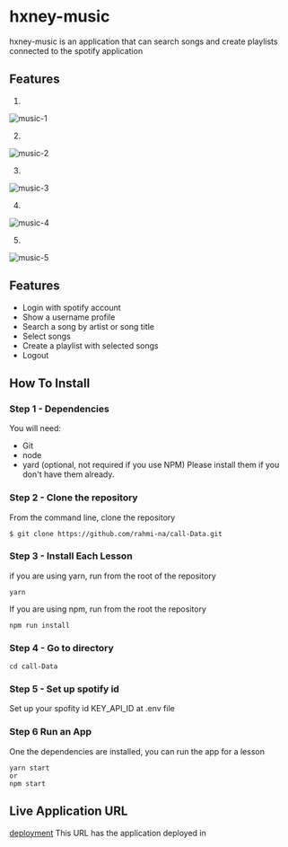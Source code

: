 # hxney-music

hxney-music is an application that can search songs and create playlists connected to the spotify application

## Features
1. 
![music-1](https://user-images.githubusercontent.com/79822759/164893452-6cbc45c1-2db6-4f8e-9cf2-f4fa55e2e209.png)

2. 
![music-2](https://user-images.githubusercontent.com/79822759/164893456-2be6eeb3-0b5c-45e2-84ef-fe776e6868cd.png)

3. 
![music-3](https://user-images.githubusercontent.com/79822759/164893458-d121d7bd-6992-47d7-9478-bb3a13e67638.png)

4.
![music-4](https://user-images.githubusercontent.com/79822759/164893463-457ce9e9-810d-44ab-b4df-8ba5c1ee4bb2.png)

5. 
![music-5](https://user-images.githubusercontent.com/79822759/164893465-182f9e65-1067-4b0d-9e97-19f77e49d22e.png)

## Features

* Login with spotify account
* Show a username profile
* Search a song by artist or song title
* Select songs
* Create a playlist with selected songs
* Logout


## How To Install

### Step 1 - Dependencies

You will need:
* Git
* node
* yard (optional, not required if you use NPM)
Please install them if you don't have them already.

### Step 2 - Clone the repository
From the command line, clone the repository

```$ git clone https://github.com/rahmi-na/call-Data.git```

### Step 3 - Install Each Lesson
if you are using yarn, run from the root of the repository

```yarn```

If you are using npm, run from the root the repository

```npm run install```

### Step 4 - Go to directory
```cd call-Data```

### Step 5 - Set up spotify id
Set up your spofity id KEY_API_ID at .env file

### Step 6 Run an App
One the dependencies are installed, you can run the app for a lesson

``` 
yarn start
or
npm start 
```

## Live Application URL
[deployment](https://hxney-music.vercel.app/)
This URL has the application deployed in

